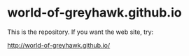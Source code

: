 # world-of-greyhawk.github.io

This is the repository. If you want the web site, try:

http://world-of-greyhawk.github.io/

